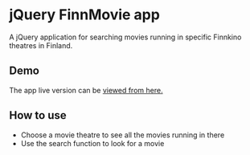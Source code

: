 
# jQuery FinnMovie app 

A jQuery application for searching movies running in specific Finnkino theatres in Finland. 


## Demo

The app live version can be [viewed from here.](https://capable-cactus-f6c8c0.netlify.app/)




## How to use 

- Choose a movie theatre to see all the movies running in there
- Use the search function to look for a movie


 
